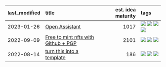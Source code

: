 |last_modified|title|est. idea maturity|tags
|:---|:---|---:|:---|
|2023-01-26|[Open Assistant](open-assistant.md)|1017|[![](https://img.shields.io/badge/tag-accessibility-473080)](tags/accessibility.md) [![](https://img.shields.io/badge/tag-publicgood-33b5de)](tags/publicgood.md) [![](https://img.shields.io/badge/tag-stability-72fcc)](tags/stability.md) [![](https://img.shields.io/badge/tag-wip-48e52e)](tags/wip.md)|
|2022-09-09|[Free to mint nfts with Github + PGP](free-to-mint-nfts_git_plus_pgp.md)|2101|[![](https://img.shields.io/badge/tag-publicgood-33b5de)](tags/publicgood.md) [![](https://img.shields.io/badge/tag-tooling-84f8cf)](tags/tooling.md) [![](https://img.shields.io/badge/tag-wip-48e52e)](tags/wip.md)|
|2022-08-14|[turn this into a template](benchwarmers-template.md)|186|[![](https://img.shields.io/badge/tag-meta-29a3fa)](tags/meta.md) [![](https://img.shields.io/badge/tag-tooling-84f8cf)](tags/tooling.md) [![](https://img.shields.io/badge/tag-wip-48e52e)](tags/wip.md)|
